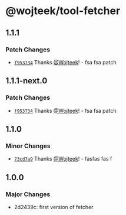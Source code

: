 # @wojteek/tool-fetcher

## 1.1.1

### Patch Changes

- [`f953734`](https://github.com/Wojteek/test-gh-registry/commit/f9537345f7142def0a5bcaad97f4d42da32fc2ac) Thanks [@Wojteek](https://github.com/Wojteek)! - fsa fsa patch

## 1.1.1-next.0

### Patch Changes

- [`f953734`](https://github.com/Wojteek/test-gh-registry/commit/f9537345f7142def0a5bcaad97f4d42da32fc2ac) Thanks [@Wojteek](https://github.com/Wojteek)! - fsa fsa patch

## 1.1.0

### Minor Changes

- [`73cd7a9`](https://github.com/Wojteek/test-gh-registry/commit/73cd7a92e97b8cb8d588b5d332de95849d4a117c) Thanks [@Wojteek](https://github.com/Wojteek)! - fasfas fas f

## 1.0.0

### Major Changes

- 2d2439c: first version of fetcher
